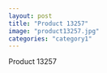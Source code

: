 ```yaml
---
layout: post
title: "Product 13257"
image: "product13257.jpg"
categories: "category1"
---
```

Product 13257
